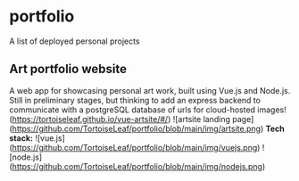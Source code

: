 # portfolio
A list of deployed personal projects

## Art portfolio website
A web app for showcasing personal art work, built using Vue.js and Node.js.
Still in preliminary stages, but thinking to add an express backend to communicate with a postgreSQL database of urls for cloud-hosted images!
(https://tortoiseleaf.github.io/vue-artsite/#/)
![artsite landing page] (https://github.com/TortoiseLeaf/portfolio/blob/main/img/artsite.png)
**Tech stack:**
![vue.js] (https://github.com/TortoiseLeaf/portfolio/blob/main/img/vuejs.png) ![node.js] (https://github.com/TortoiseLeaf/portfolio/blob/main/img/nodejs.png)
